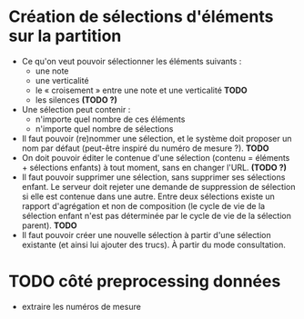 # Création de sélections d'éléments sur la partition

- Ce qu'on veut pouvoir sélectionner les éléments suivants :
    - une note
    - une verticalité
    - le « croisement » entre une note et une verticalité **TODO**
    - les silences **(TODO ?)**
- Une sélection peut contenir :
    - n'importe quel nombre de ces éléments
    - n'importe quel nombre de sélections
- Il faut pouvoir (re)nommer une sélection, et le système doit proposer un nom par défaut (peut-être inspiré du numéro de mesure ?). **TODO**
- On doit pouvoir éditer le contenue d'une sélection (contenu = éléments + sélections enfants) à tout moment, sans en changer l'URL. **(TODO ?)**
- Il faut pouvoir supprimer une sélection, sans supprimer ses sélections enfant. Le serveur doit rejeter une demande de suppression de sélection si elle est contenue dans une autre. Entre deux sélections existe un rapport d'agrégation et non de composition (le cycle de vie de la sélection enfant n'est pas déterminée par le cycle de vie de la sélection parent). **TODO**
- Il faut pouvoir créer une nouvelle sélection à partir d'une sélection existante (et ainsi lui ajouter des trucs). À partir du mode consultation.

# TODO côté preprocessing données

- extraire les numéros de mesure
